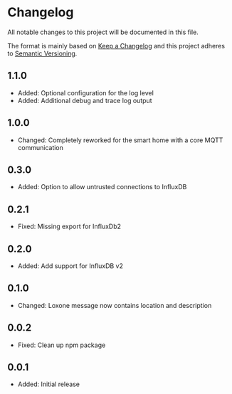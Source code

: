 # Changelog

All notable changes to this project will be documented in this file.

The format is mainly based on [Keep a Changelog](http://keepachangelog.com/)
and this project adheres to [Semantic Versioning](http://semver.org/).

## 1.1.0

* Added: Optional configuration for the log level
* Added: Additional debug and trace log output

## 1.0.0

* Changed: Completely reworked for the smart home with a core MQTT communication

## 0.3.0

* Added: Option to allow untrusted connections to InfluxDB

## 0.2.1

* Fixed: Missing export for InfluxDb2

## 0.2.0

* Added: Add support for InfluxDB v2

## 0.1.0

* Changed: Loxone message now contains location and description

## 0.0.2

* Fixed: Clean up npm package

## 0.0.1

* Added: Initial release
